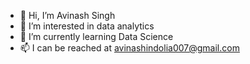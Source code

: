 - 👋 Hi, I’m Avinash Singh
- 👀 I’m interested in data analytics
- 🌱 I’m currently learning Data Science
- 📫 I can be reached at avinashindolia007@gmail.com

<!---
Indolia007/Indolia007 is a ✨ special ✨ repository because its `README.md` (this file) appears on your GitHub profile.
You can click the Preview link to take a look at your changes.
--->
